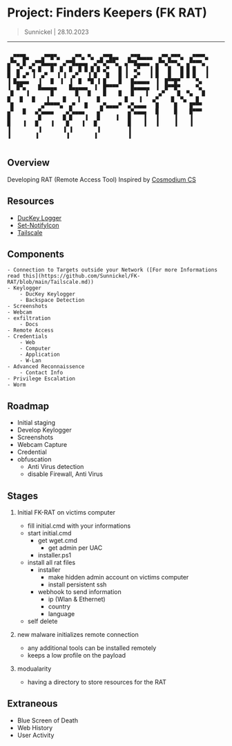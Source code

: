 # Project: Finders Keepers (FK RAT)
> Sunnickel | 28.10.2023
---
```

 ▄▀▀▀█▄    ▄▀▀█▀▄    ▄▀▀▄ ▀▄  ▄▀▀█▄▄   ▄▀▀█▄▄▄▄  ▄▀▀▄▀▀▀▄  ▄▀▀▀▀▄      ▄▀▀▄ █  ▄▀▀█▄▄▄▄  ▄▀▀█▄▄▄▄  ▄▀▀▄▀▀▀▄  ▄▀▀█▄▄▄▄  ▄▀▀▄▀▀▀▄  ▄▀▀▀▀▄ 
█  ▄▀  ▀▄ █   █  █  █  █ █ █ █ ▄▀   █ ▐  ▄▀   ▐ █   █   █ █ █   ▐     █  █ ▄▀ ▐  ▄▀   ▐ ▐  ▄▀   ▐ █   █   █ ▐  ▄▀   ▐ █   █   █ █ █   ▐ 
▐ █▄▄▄▄   ▐   █  ▐  ▐  █  ▀█ ▐ █    █   █▄▄▄▄▄  ▐  █▀▀█▀     ▀▄       ▐  █▀▄    █▄▄▄▄▄    █▄▄▄▄▄  ▐  █▀▀▀▀    █▄▄▄▄▄  ▐  █▀▀█▀     ▀▄   
 █    ▐       █       █   █    █    █   █    ▌   ▄▀    █  ▀▄   █        █   █   █    ▌    █    ▌     █        █    ▌   ▄▀    █  ▀▄   █  
 █         ▄▀▀▀▀▀▄  ▄▀   █    ▄▀▄▄▄▄▀  ▄▀▄▄▄▄   █     █    █▀▀▀       ▄▀   █   ▄▀▄▄▄▄    ▄▀▄▄▄▄    ▄▀        ▄▀▄▄▄▄   █     █    █▀▀▀   
█         █       █ █    ▐   █     ▐   █    ▐   ▐     ▐    ▐          █    ▐   █    ▐    █    ▐   █          █    ▐   ▐     ▐    ▐      
▐         ▐       ▐ ▐        ▐         ▐                              ▐        ▐         ▐        ▐          ▐                          


```

## Overview 
Developing RAT (Remote Access Tool)
Inspired by [Cosmodium CS](https://github.com/CosmodiumCS)

## Resources 
- [DucKey Logger](https://github.com/PrettyBoyCosmo/DucKey-Logger)
- [Set-NotifyIcon](https://github.com/stevencohn/WindowsPowerShell/blob/fd56aec2c8823c7600cba29e38b9913b109fbf9d/Modules/Scripts/Set-NotifyIcon.ps1)
- [Tailscale](tailscale.com)

## Components 
    - Connection to Targets outside your Network ([For more Informations read this](https://github.com/Sunnickel/FK-RAT/blob/main/Tailscale.md))
    - Keylogger
        - DucKey Keylogger
        - Backspace Detection
    - Screenshots
    - Webcam
    - exfiltration
        - Docs
    - Remote Access
    - Credentials
        - Web
        - Computer
        - Application
        - W-Lan
    - Advanced Reconnaissence
        - Contact Info
    - Privilege Escalation
    - Worm
    
## Roadmap
- Initial staging
- Develop Keylogger
- Screenshots
- Webcam Capture
- Credential 
- obfuscation
    - Anti Virus detection
    - disable Firewall, Anti Virus

## Stages
1. Initial FK-RAT on victims computer
    - fill initial.cmd with your informations
    - start initial.cmd
        - get wget.cmd 
            - get admin per UAC 
        - installer.ps1 
    - install all rat files
        - installer
            - make hidden admin account on victims computer
            - install persistent ssh
        - webhook to send information
            - ip (Wlan & Ethernet)
            - country
            - language
    - self delete

2. new malware initializes remote connection
    - any additional tools can be installed remotely
    - keeps a low profile on the payload
3. modualarity
    - having a directory to store resources for the RAT

## Extraneous
- Blue Screen of Death
- Web History
- User Activity
